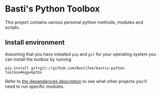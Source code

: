 # Basti's Python Toolbox

This project contains various personal python methods, modules and scripts. 

## Install environment

Assuming that you have installed `pip` and `git` for your operating system you can install the toolbox by running

    pip install git+git://github.com/BastiTee/bastis-python-toolbox#egg=bptbx

Refer to [the dependencies description](DEPENDS) to see what other projects you'll need to run specific modules. 

